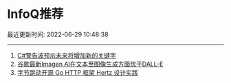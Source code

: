 # InfoQ推荐

最近更新时间: 2022-06-29 10:48:38

--- 
1. [C#警告波预示未来将增加新的关键字](https://www.infoq.cn/article/Eo9Qz2YRk7xRAVGJdWh8) 
2. [谷歌最新Imagen AI在文本至图像生成方面优于DALL-E](https://www.infoq.cn/article/QhKzahCQ9bdTgAUobYUg) 
3. [字节跳动开源 Go HTTP 框架 Hertz 设计实践](https://www.infoq.cn/article/l1KUimTRzb8wZ0ffNNoG) 
